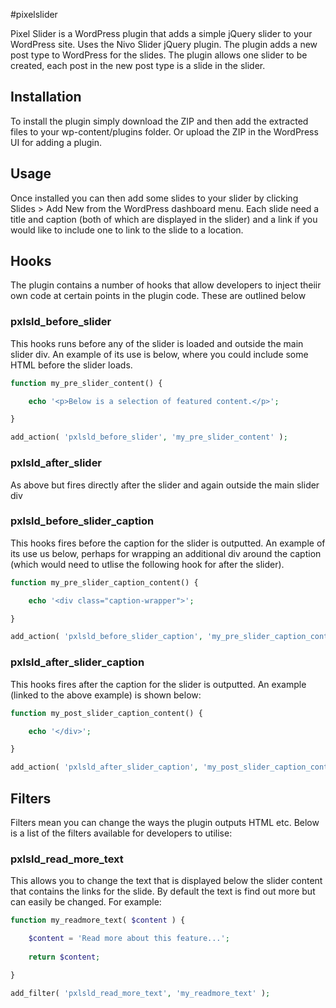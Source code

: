 #pixelslider

Pixel Slider is a WordPress plugin that adds a simple jQuery slider to your WordPress site. Uses the Nivo Slider jQuery plugin. The plugin adds a new post type to WordPress for the slides. The plugin allows one slider to be created, each post in the new post type is a slide in the slider.

## Installation

To install the plugin simply download the ZIP and then add the extracted files to your wp-content/plugins folder. Or upload the ZIP in the WordPress UI for adding a plugin.

## Usage

Once installed you can then add some slides to your slider by clicking Slides > Add New from the WordPress dashboard menu. Each slide need a title and caption (both of which are displayed in the slider) and a link if you would like to include one to link to the slide to a location.

## Hooks

The plugin contains a number of hooks that allow developers to inject theiir own code at certain points in the plugin code. These are outlined below

### pxlsld_before_slider

This hooks runs before any of the slider is loaded and outside the main slider div. An example of its use is below, where you could include some HTML before the slider loads.

```php
function my_pre_slider_content() {

	echo '<p>Below is a selection of featured content.</p>';

}

add_action( 'pxlsld_before_slider', 'my_pre_slider_content' );
```

### pxlsld_after_slider

As above but fires directly after the slider and again outside the main slider div

### pxlsld_before_slider_caption

This hooks fires before the caption for the slider is outputted. An example of its use us below, perhaps for wrapping an additional div around the caption (which would need to utlise the following hook for after the slider).

```php
function my_pre_slider_caption_content() {

	echo '<div class="caption-wrapper">';

}

add_action( 'pxlsld_before_slider_caption', 'my_pre_slider_caption_content' );
```

### pxlsld_after_slider_caption

This hooks fires after the caption for the slider is outputted. An example (linked to the above example) is shown below:

```php
function my_post_slider_caption_content() {

	echo '</div>';

}

add_action( 'pxlsld_after_slider_caption', 'my_post_slider_caption_content' );
```

## Filters

Filters mean you can change the ways the plugin outputs HTML etc. Below is a list of the filters available for developers to utilise:

### pxlsld_read_more_text

This allows you to change the text that is displayed below the slider content that contains the links for the slide. By default the text is find out more but can easily be changed. For example:

```php
function my_readmore_text( $content ) {

	$content = 'Read more about this feature...';
	
	return $content;

}

add_filter( 'pxlsld_read_more_text', 'my_readmore_text' );
```